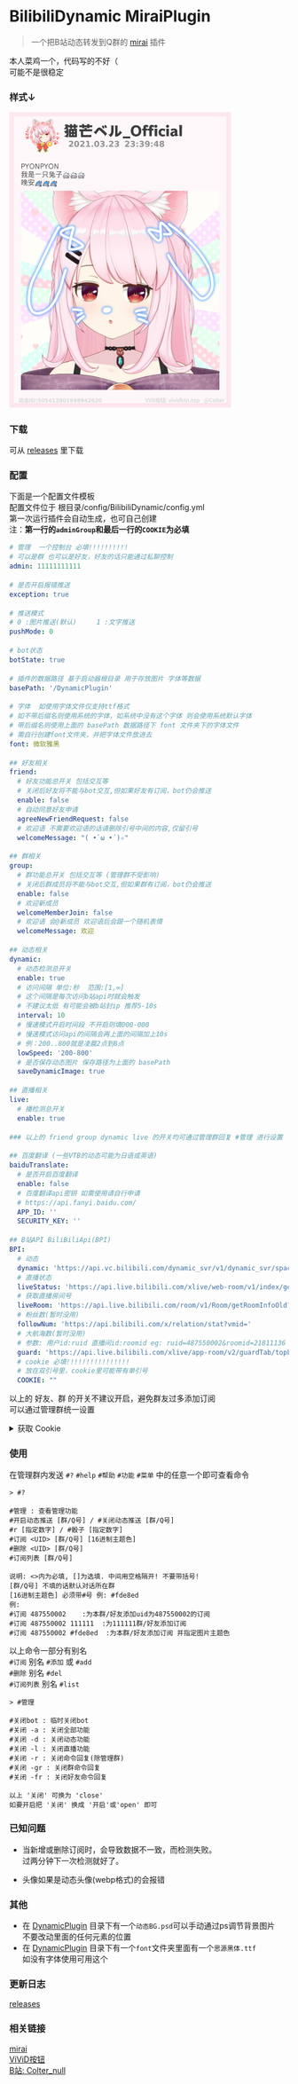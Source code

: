 # BilibiliDynamic MiraiPlugin

> 一个把B站动态转发到Q群的 [mirai](https://github.com/mamoe/mirai) 插件

本人菜鸡一个，代码写的不好（   
可能不是很稳定
### 样式↓   
<img src="docs/img/demo1.jpg" width="400" alt="样式">     

### 下载
  可从 [releases](https://github.com/Colter23/bilibili-dynamic-mirai-plugin/releases) 里下载

### 配置
  下面是一个配置文件模板   
  配置文件位于 根目录/config/BilibiliDynamic/config.yml  
  第一次运行插件会自动生成，也可自己创建  
  注：**第一行的`adminGroup`和最后一行的`COOKIE`为必填**
```yml
# 管理  一个控制台 必填!!!!!!!!!!
# 可以是群 也可以是好友，好友的话只能通过私聊控制
admin: 11111111111

# 是否开启报错推送
exception: true

# 推送模式
# 0 :图片推送(默认)     1 :文字推送
pushMode: 0

# bot状态
botState: true

# 插件的数据路径 基于启动器根目录 用于存放图片 字体等数据
basePath: '/DynamicPlugin'

# 字体  如使用字体文件仅支持ttf格式
# 如不带后缀名则使用系统的字体，如系统中没有这个字体 则会使用系统默认字体
# 带后缀名则使用上面的 basePath 数据路径下 font 文件夹下的字体文件
# 需自行创建font文件夹，并把字体文件放进去
font: 微软雅黑

## 好友相关
friend: 
  # 好友功能总开关 包括交互等
  # 关闭后好友将不能与bot交互,但如果好友有订阅，bot仍会推送
  enable: false
  # 自动同意好友申请
  agreeNewFriendRequest: false
  # 欢迎语 不需要欢迎语的话请删除引号中间的内容,仅留引号
  welcomeMessage: "( •̀ ω •́ )✧"

## 群相关
group: 
  # 群功能总开关 包括交互等 (管理群不受影响)
  # 关闭后群成员将不能与bot交互,但如果群有订阅，bot仍会推送
  enable: false
  # 欢迎新成员
  welcomeMemberJoin: false
  # 欢迎语 会@新成员 欢迎语后会跟一个随机表情
  welcomeMessage: 欢迎

## 动态相关
dynamic: 
  # 动态检测总开关
  enable: true
  # 访问间隔 单位:秒  范围:[1,∞]
  # 这个间隔是每次访问b站api时就会触发
  # 不建议太低 有可能会被b站封ip 推荐5-10s
  interval: 10
  # 慢速模式开启时间段 不开启则填000-000
  # 慢速模式访问api的间隔会再上面的间隔加上10s
  # 例：200..800就是凌晨2点到8点
  lowSpeed: '200-800'
  # 是否保存动态图片 保存路径为上面的 basePath
  saveDynamicImage: true

## 直播相关
live: 
  # 播检测总开关
  enable: true
  
### 以上的 friend group dynamic live 的开关均可通过管理群回复 #管理 进行设置

## 百度翻译 (一些VTB的动态可能为日语或英语)
baiduTranslate:
  # 是否开启百度翻译
  enable: false
  # 百度翻译api密钥 如需使用请自行申请
  # https://api.fanyi.baidu.com/
  APP_ID: ''
  SECURITY_KEY: ''

## B站API BiliBiliApi(BPI)
BPI: 
  # 动态
  dynamic: 'https://api.vc.bilibili.com/dynamic_svr/v1/dynamic_svr/space_history?visitor_uid=1111111111&offset_dynamic_id=0&need_top=0&host_uid='
  # 直播状态
  liveStatus: 'https://api.live.bilibili.com/xlive/web-room/v1/index/getInfoByRoom?room_id='
  # 获取直播房间号
  liveRoom: 'https://api.live.bilibili.com/room/v1/Room/getRoomInfoOld?mid='
  # 粉丝数(暂时没用)
  followNum: 'https://api.bilibili.com/x/relation/stat?vmid='
  # 大航海数(暂时没用) 
  # 参数: 用户id:ruid 直播间id:roomid eg: ruid=487550002&roomid=21811136
  guard: 'https://api.live.bilibili.com/xlive/app-room/v2/guardTab/topList?page=1&page_size=1&'
  # cookie 必填!!!!!!!!!!!!!!!!
  # 放在双引号里，cookie里可能带有单引号
  COOKIE: ""
```
以上的 好友、群 的开关不建议开启，避免群友过多添加订阅  
可以通过管理群统一设置

<details>
<summary>获取 Cookie</summary>

浏览器打开B站 [BiliBili](https://www.bilibili.com/) 并登陆  
注：登陆后最好不要退出登陆

按`F12`，打开`开发者工具`，找到`Network 网络`并点击  
按`F5`刷新页面，按下图复制Cookie   
<img src="docs/img/cookie.png" width="500">

</details>

### 使用
在管理群内发送 `#?` `#help` `#帮助` `#功能` `#菜单` 中的任意一个即可查看命令
```
> #?

#管理 : 查看管理功能
#开启动态推送 [群/Q号] / #关闭动态推送 [群/Q号]
#r [指定数字] / #骰子 [指定数字]
#订阅 <UID> [群/Q号] [16进制主题色]
#删除 <UID> [群/Q号]
#订阅列表 [群/Q号]

说明: <>内为必填, []为选填. 中间用空格隔开! 不要带括号!
[群/Q号] 不填的话默认对话所在群
[16进制主题色] 必须带#号 例: #fde8ed
例: 
#订阅 487550002    :为本群/好友添加uid为487550002的订阅
#订阅 487550002 111111  :为111111群/好友添加订阅
#订阅 487550002 #fde8ed  :为本群/好友添加订阅 并指定图片主题色
```
以上命令一部分有别名  
`#订阅` 别名 `#添加` 或 `#add`  
`#删除` 别名 `#del`  
`#订阅列表` 别名 `#list `
```
> #管理

#关闭bot : 临时关闭bot
#关闭 -a : 关闭全部功能
#关闭 -d : 关闭动态功能
#关闭 -l : 关闭直播功能
#关闭 -r : 关闭命令回复(除管理群)
#关闭 -gr : 关闭群命令回复
#关闭 -fr : 关闭好友命令回复

以上 '关闭' 可换为 'close'
如要开启把 '关闭' 换成 '开启'或'open' 即可
```

### 已知问题
- 当新增或删除订阅时，会导致数据不一致，而检测失败。  
  过两分钟下一次检测就好了。
  
- 头像如果是动态头像(webp格式)的会报错

### 其他
- 在 [DynamicPlugin](https://github.com/Colter23/bilibili-dynamic-mirai-plugin/tree/master/DynamicPlugin) 目录下有一个`动态BG.psd`可以手动通过ps调节背景图片  
  不要改动里面的任何元素的位置
- 在 [DynamicPlugin](https://github.com/Colter23/bilibili-dynamic-mirai-plugin/tree/master/DynamicPlugin) 目录下有一个`font`文件夹里面有一个`思源黑体.ttf`  
  如没有字体使用可用这个

### 更新日志
[releases](https://github.com/Colter23/bilibili-dynamic-mirai-plugin/releases)
  

### 相关链接
[mirai](https://github.com/mamoe/mirai)  
[ViViD按钮](https://vividbtn.top/)  
[B站: Colter_null](https://space.bilibili.com/32868931)


